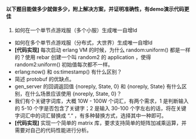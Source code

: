 #### 以下题目能做多少就做多少，附上解决方案，并证明准确性，有demo演示代码更佳

1. 如何在一个单节点游戏服（多个小服）生成唯一自增Id
+ 如何在多个单节点游戏服（分布式，大世界）生成唯一自增Id
+ **[代码实现]** 每次启动 erlang VM 的时候，为什么 random:uniform() 都是一样的？使用 rebar 创建一个叫 random2 的 application ，使得 random2:uniform() 初始值每次都不一样。
+ erlang:now() 和 os:timestamp() 有什么区别？
+ 简述 protobuf 的优缺点。
+ gen_server 的回调返回值 {noreply, State, 0} 和 {noreply, State} 有什么区别，在什么场景应该使用 {noreply, State, 0}？
+ 我们有个关键字词库，大概 10W - 100W 个词汇，有两个需求，1 是判断输入的 5-10 个字是否包含了关键字；2 是输入 30-100 个字左右的话，将在关键字词汇中的词汇替换成 “.“ ，有多种替换方式，选择其中一种即可。
+ **[代码实现]** 实现一个简单的 matrix 库，要求支持简单的矩阵加减乘运算，并需要对自己的代码性能进行分析。

